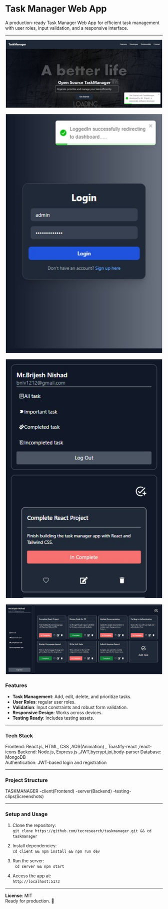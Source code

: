 # Task Manager Web App

A production-ready Task Manager Web App for efficient task management with user roles, input validation, and a responsive interface.

---
<div align="center">
   <img src="testing-clips/home.png" alt="HOME" title="Home" width="500"><br><br>
   <img src="testing-clips/login_success.jpg" alt="LOGIN" title="Login" width="500"><br><br>
   <img src="testing-clips/mobile_view_dashboard.jpg" alt="DASHBOARD" title="Dashboard" width="500"><br><br>
   <img src="testing-clips/task_manager.jpg" alt="DASHBOARD" title="Dashboard" width="500">
</div>

### Features
- **Task Management**: Add, edit, delete, and prioritize tasks.
- **User Roles**: regular user roles.
- **Validation**: Input constraints and robust form validation.
- **Responsive Design**: Works across devices.
- **Testing Ready**: Includes testing assets.

---

### Tech Stack
Frontend: React.js, HTML, CSS ,AOS(Animation) , Toastify-react ,react-icons 
Backend: Node.js, Express.js ,JWT,bycrypt,joi,body-parser
Database: MongoDB  
Authentication: JWT-based login and registration

---

### Project Structure
TASKMANAGER
   -client(Frontend)
   -server(Backend)
   -testing-clips(Screenshots)

---

### Setup and Usage
1. Clone the repository:  
   `git clone https://github.com/tecresearch/taskmanager.git && cd taskmanager`

2. Install dependencies:  
   `cd client && npm install && npm run dev`

3. Run the server:  
   ` cd server && npm start`

4. Access the app at:  
   `http://localhost:5173`

---

**License**: MIT  
Ready for production. 🚀
